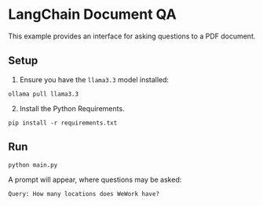 # LangChain Document QA

This example provides an interface for asking questions to a PDF document.

## Setup

1. Ensure you have the `llama3.3` model installed:

```
ollama pull llama3.3
```

2. Install the Python Requirements.

```
pip install -r requirements.txt
```

## Run

```
python main.py
```

A prompt will appear, where questions may be asked:

```
Query: How many locations does WeWork have?
```

